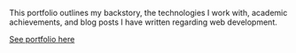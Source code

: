 This portfolio outlines my backstory, the technologies I work with, academic achievements, and blog posts I have written regarding web development. 

[See portfolio here](https://falondarville.github.io/Portfolio/)